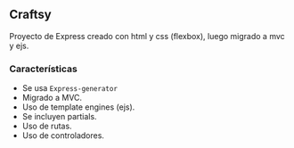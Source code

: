 ## Craftsy

Proyecto de Express creado con html y css (flexbox), luego migrado a mvc y ejs.

### Características

- Se usa `Express-generator`
- Migrado a MVC.
- Uso de template engines (ejs).
- Se incluyen partials.
- Uso de rutas.
- Uso de controladores.